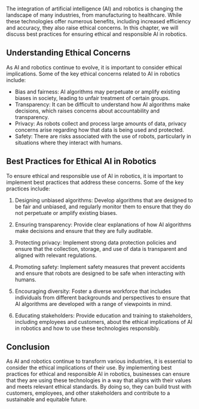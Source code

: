 
The integration of artificial intelligence (AI) and robotics is changing the landscape of many industries, from manufacturing to healthcare. While these technologies offer numerous benefits, including increased efficiency and accuracy, they also raise ethical concerns. In this chapter, we will discuss best practices for ensuring ethical and responsible AI in robotics.

Understanding Ethical Concerns
------------------------------

As AI and robotics continue to evolve, it is important to consider ethical implications. Some of the key ethical concerns related to AI in robotics include:

* Bias and fairness: AI algorithms may perpetuate or amplify existing biases in society, leading to unfair treatment of certain groups.
* Transparency: It can be difficult to understand how AI algorithms make decisions, which raises concerns about accountability and transparency.
* Privacy: As robots collect and process large amounts of data, privacy concerns arise regarding how that data is being used and protected.
* Safety: There are risks associated with the use of robots, particularly in situations where they interact with humans.

Best Practices for Ethical AI in Robotics
-----------------------------------------

To ensure ethical and responsible use of AI in robotics, it is important to implement best practices that address these concerns. Some of the key practices include:

1. Designing unbiased algorithms: Develop algorithms that are designed to be fair and unbiased, and regularly monitor them to ensure that they do not perpetuate or amplify existing biases.

2. Ensuring transparency: Provide clear explanations of how AI algorithms make decisions and ensure that they are fully auditable.

3. Protecting privacy: Implement strong data protection policies and ensure that the collection, storage, and use of data is transparent and aligned with relevant regulations.

4. Promoting safety: Implement safety measures that prevent accidents and ensure that robots are designed to be safe when interacting with humans.

5. Encouraging diversity: Foster a diverse workforce that includes individuals from different backgrounds and perspectives to ensure that AI algorithms are developed with a range of viewpoints in mind.

6. Educating stakeholders: Provide education and training to stakeholders, including employees and customers, about the ethical implications of AI in robotics and how to use these technologies responsibly.

Conclusion
----------

As AI and robotics continue to transform various industries, it is essential to consider the ethical implications of their use. By implementing best practices for ethical and responsible AI in robotics, businesses can ensure that they are using these technologies in a way that aligns with their values and meets relevant ethical standards. By doing so, they can build trust with customers, employees, and other stakeholders and contribute to a sustainable and equitable future.
